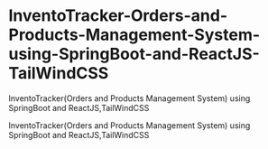 # InventoTracker-Orders-and-Products-Management-System-using-SpringBoot-and-ReactJS-TailWindCSS
InventoTracker(Orders and Products Management System) using SpringBoot and ReactJS,TailWindCSS

InventoTracker(Orders and Products Management System) using SpringBoot and ReactJS,TailWindCSS
